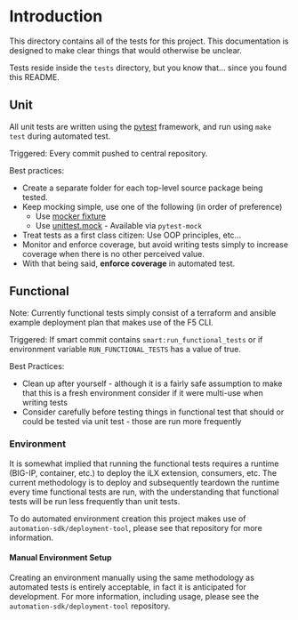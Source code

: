# Introduction

This directory contains all of the tests for this project.  This documentation is designed to make clear things that would otherwise be unclear.

Tests reside inside the `tests` directory, but you know that... since you found this README.

## Unit

All unit tests are written using the [pytest](https://docs.pytest.org/en/latest/) framework, and run using `make test` during automated test.

Triggered: Every commit pushed to central repository.

Best practices:

- Create a separate folder for each top-level source package being tested.
- Keep mocking simple, use one of the following (in order of preference)
    - Use [mocker fixture](https://github.com/pytest-dev/pytest-mock)
    - Use [unittest.mock](https://docs.python.org/3/library/unittest.mock.html) - Available via `pytest-mock`
- Treat tests as a first class citizen: Use OOP principles, etc...
- Monitor and enforce coverage, but avoid writing tests simply to increase coverage when there is no other perceived value.
- With that being said, **enforce coverage** in automated test.


## Functional

Note: Currently functional tests simply consist of a terraform and ansible example deployment plan that makes use of the F5 CLI.

Triggered: If smart commit contains `smart:run_functional_tests` or if environment variable `RUN_FUNCTIONAL_TESTS` has a value of true.

Best Practices:

- Clean up after yourself - although it is a fairly safe assumption to make that this is a fresh environment consider if it were multi-use when writing tests
- Consider carefully before testing things in functional test that should or could be tested via unit test - those are run more frequently

### Environment

It is somewhat implied that running the functional tests requires a runtime (BIG-IP, container, etc.) to deploy the iLX extension, consumers, etc.  The current methodology is to deploy and subsequently teardown the runtime every time functional tests are run, with the understanding that functional tests will be run less frequently than unit tests.

To do automated environment creation this project makes use of `automation-sdk/deployment-tool`, please see that repository for more information.

#### Manual Environment Setup

Creating an environment manually using the same methodology as automated tests is entirely acceptable, in fact it is anticipated for development.  For more information, including usage, please see the `automation-sdk/deployment-tool` repository.
